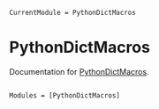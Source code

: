 ```@meta
CurrentModule = PythonDictMacros
```

# PythonDictMacros

Documentation for [PythonDictMacros](https://github.com/mkitti/PythonDictMacros.jl).

```@index
```

```@autodocs
Modules = [PythonDictMacros]
```
